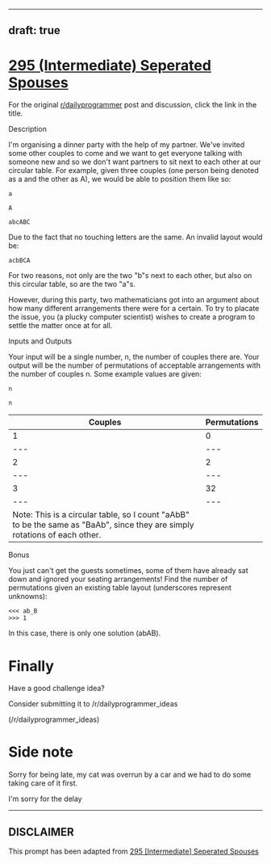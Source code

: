 ---
draft: true
----

# [295 (Intermediate) Seperated Spouses](https://www.reddit.com/r/dailyprogrammer/comments/5ijb4z/20161215_challenge_295_intermediate_seperated/)

For the original [r/dailyprogrammer](https://www.reddit.com/r/dailyprogrammer/) post and discussion, click the link in the title.

Description

I'm organising a dinner party with the help of my partner.  We've invited some other couples to come and we want to get everyone talking with someone new and so we don't want partners to sit next to each other at our circular table.  For example, given three couples (one person being denoted as a and the other as A), we would be able to position them like so:


```
a
```

```
A
```

```
abcABC
```
Due to the fact that no touching letters are the same.  An invalid layout would be:


```
acbBCA
```
For two reasons, not only are the two "b"s next to each other, but also on this circular table, so are the two "a"s.

However, during this party, two mathematicians got into an argument about how many different arrangements there were for a certain.  To try to placate the issue, you (a plucky computer scientist) wishes to create a program to settle the matter once at for all.

Inputs and Outputs

Your input will be a single number, n, the number of couples there are.  Your output will be the number of permutations of acceptable arrangements with the number of couples n.  Some example values are given:


```
n
```

```
n
```

|Couples|Permutations|
| --- | --- |
|1|0|
| --- | --- |
|2|2|
| --- | --- |
|3|32|
| --- | --- |
|Note: This is a circular table, so I count "aAbB" to be the same as "BaAb", since they are simply rotations of each other.

Bonus

You just can't get the guests sometimes, some of them have already sat down and ignored your seating arrangements!  Find the number of permutations given an existing table layout (underscores represent unknowns):


```
<<< ab_B
>>> 1
```
In this case, there is only one solution (abAB).

# Finally
Have a good challenge idea?

Consider submitting it to /r/dailyprogrammer_ideas

(/r/dailyprogrammer_ideas)
# Side note
Sorry for being late, my cat was overrun by a car and we had to do some taking care of it first.

I'm sorry for the delay


----
## **DISCLAIMER**
This prompt has been adapted from [295 [Intermediate] Seperated Spouses](https://www.reddit.com/r/dailyprogrammer/comments/5ijb4z/20161215_challenge_295_intermediate_seperated/
)
